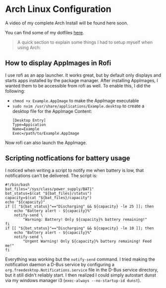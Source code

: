 # Arch Linux Configuration

A video of my complete Arch Install will be found here soon.

You can find some of my dotfiles <a href="https://github.com/witchessabath/linuxdotfiles" target="_blank">here</a>.

> A quick section to explain some things I had to setup myself when using Arch:

## How to display AppImages in Rofi
I use rofi as an app launcher. It works great, but by default only displays and starts apps installed by the package manager.
After installing AppImages, I wanted them to be accessible from rofi as well.
To enable this, I did the following:
- `chmod +x Example.AppImage` to make the AppImage executable
- `sudo nvim /usr/share/applications/Example.desktop` to create a desktop file for the AppImage
    Content:
    ```
    [Desktop Entry]
    Type=Appication
    Name=Example
    Exec=/path/to/Example.AppImage
    ```
Now rofi can also launch the AppImage.

## Scripting notfications for battery usage
I noticed when writing a script to notify me when battery is low, that notifications can't be delivered.
The script is:
```
#!/bin/bash
bat_files="/sys/class/power_supply/BAT1"
bat_status=$(cat "${bat_files}/status")
capacity=$(cat "${bat_files}/capacity")
echo "${capacity}"
if [[ "${bat_status}"=="Discharging" && ${capacity} -le 25 ]]; then
    echo "Battery alert - ${capacity}%"
    notify-send \
        "Warning: Battery! Only ${capacity}% battery remaining!"
fi 
if [[ "${bat_status}"=="Discharging" && ${capacity} -le 10 ]]; then
    echo "Battery alert - ${capacity}%"
    notify-send \
        "Urgent Warning! Only ${capacity}% battery remaining! Feed me!"
fi
```
Everything was working but the `notify-send` command.
I tried making the notification daemon a D-Bus service by configuring a `org.freedesktop.Notifications.service` file in the D-Bus service directory, but it still didn't reliably start.
I then realized I could simply autostart dunst via my windows manager i3 (`exec-always --no-startup-id dunst`).
